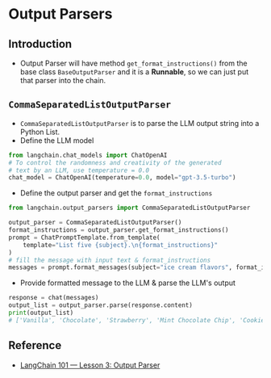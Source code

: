 # Output Parsers

## Introduction

- Output Parser will have method `get_format_instructions()` from the base class `BaseOutputParser` and it is a **Runnable**, so we can just put that parser into the chain.

## `CommaSeparatedListOutputParser`

- `CommaSeparatedListOutputParser` is to parse the LLM output string into a Python List.
- Define the LLM model

```Python
from langchain.chat_models import ChatOpenAI
# To control the randomness and creativity of the generated
# text by an LLM, use temperature = 0.0
chat_model = ChatOpenAI(temperature=0.0, model="gpt-3.5-turbo")
```

- Define the output parser and get the `format_instructions`

```Python
from langchain.output_parsers import CommaSeparatedListOutputParser

output_parser = CommaSeparatedListOutputParser()
format_instructions = output_parser.get_format_instructions()
prompt = ChatPromptTemplate.from_template(
    template="List five {subject}.\n{format_instructions}"
)
# fill the message with input text & format_instructions
messages = prompt.format_messages(subject="ice cream flavors", format_instructions=format_instructions)
```

- Provide formatted message to the LLM & parse the LLM's output

```Python
response = chat(messages)
output_list = output_parser.parse(response.content)
print(output_list)
# ['Vanilla', 'Chocolate', 'Strawberry', 'Mint Chocolate Chip', 'Cookies and Cream']
```

## Reference

- [LangChain 101 — Lesson 3: Output Parser](https://medium.com/@larry_nguyen/langchain-101-lesson-3-output-parser-406591b094d7)
